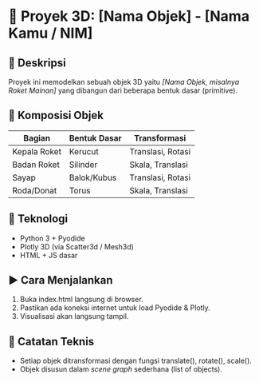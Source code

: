 # 🚀 Proyek 3D: [Nama Objek] - [Nama Kamu / NIM]

## 🎯 Deskripsi
Proyek ini memodelkan sebuah objek 3D yaitu *[Nama Objek, misalnya Roket Mainan]* yang dibangun dari beberapa bentuk dasar (primitive).

## 🧱 Komposisi Objek
| Bagian          | Bentuk Dasar | Transformasi        |
|-----------------|--------------|---------------------|
| Kepala Roket    | Kerucut      | Translasi, Rotasi   |
| Badan Roket     | Silinder     | Skala, Translasi    |
| Sayap           | Balok/Kubus  | Translasi, Rotasi   |
| Roda/Donat      | Torus        | Skala, Translasi    |

## 🔧 Teknologi
- Python 3 + Pyodide
- Plotly 3D (via Scatter3d / Mesh3d)
- HTML + JS dasar

## ▶ Cara Menjalankan
1. Buka index.html langsung di browser.
2. Pastikan ada koneksi internet untuk load Pyodide & Plotly.
3. Visualisasi akan langsung tampil.

## 🧠 Catatan Teknis
- Setiap objek ditransformasi dengan fungsi translate(), rotate(), scale().
- Objek disusun dalam *scene graph* sederhana (list of objects).